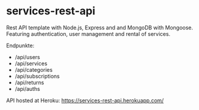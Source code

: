 # services-rest-api

Rest API template with Node.js, Express and and MongoDB with Mongoose. Featuring authentication, user management and rental of services.

Endpunkte:

- /api/users
- /api/services
- /api/categories
- /api/subscriptions
- /api/returns
- /api/auths

API hosted at Heroku: https://services-rest-api.herokuapp.com/

